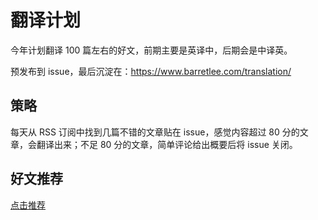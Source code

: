 # 翻译计划

今年计划翻译 100 篇左右的好文，前期主要是英译中，后期会是中译英。

预发布到 issue，最后沉淀在：https://www.barretlee.com/translation/

## 策略

每天从 RSS 订阅中找到几篇不错的文章贴在 issue，感觉内容超过 80 分的文章，会翻译出来；不足 80 分的文章，简单评论给出概要后将 issue 关闭。

## 好文推荐

[点击推荐](https://github.com/barretlee/translation-plan/issues/new?assignees=&labels=%E5%BE%85%E7%BF%BB%E8%AF%91&template=----.md&title=%E6%96%87%E7%AB%A0%E6%A0%87%E9%A2%98)
